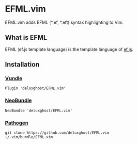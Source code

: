 # EFML.vim

EFML.vim adds EFML (*.ef, *.eft) syntax highlighting to Vim.

## What is EFML

EFML (ef.js template language) is the template language of [ef.js](https://github.com/ClassicOldSong/ef.js).

## Installation

### [Vundle](https://github.com/VundleVim/Vundle.vim)

```viml
Plugin 'deluxghost/EFML.vim'
```

### [NeoBundle](https://github.com/Shougo/neobundle.vim)

```viml
NeoBundle 'deluxghost/EFML.vim'
```

### [Pathogen](https://github.com/tpope/vim-pathogen)

```shell
git clone https://github.com/deluxghost/EFML.vim ~/.vim/bundle/EFML.vim
```

